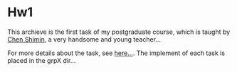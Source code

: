 # Hw1
This archieve is the first task of my postgraduate course, which is taught by [Chen Shimin](http://sourcedb.ict.cas.cn/cn/jssrck/201307/t20130716_3899653.html), a very handsome and young teacher...

For more details about the task, see [here...](./homework_1.pdf). 
The implement of each task is placed in the grpX dir...
